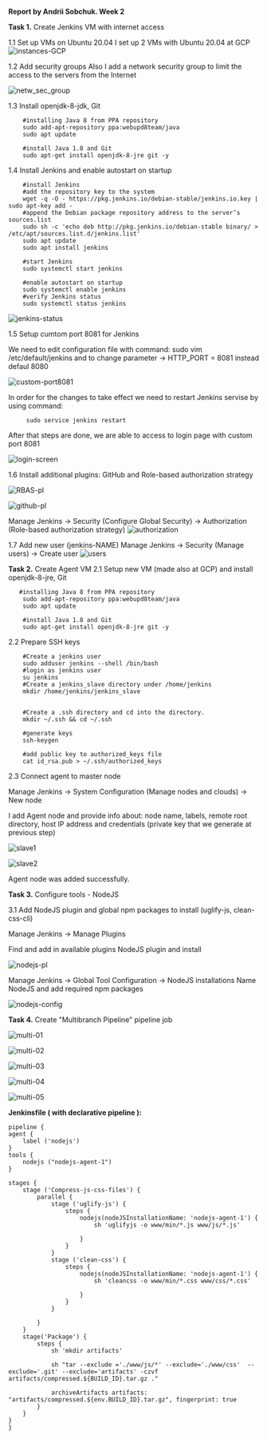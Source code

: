 **Report by Andrii Sobchuk. Week 2**

**Task 1.** Create Jenkins VM with internet access 

1.1 Set up VMs on Ubuntu 20.04
I set up 2 VMs with Ubuntu 20.04 at GCP  
![instances-GCP](https://user-images.githubusercontent.com/86925275/137642315-c057f7ec-7545-45b0-9415-d844f5f13c4c.png)

1.2 Add security groups
Also I add a network security group to limit the access to the servers from the Internet

![netw_sec_group](https://user-images.githubusercontent.com/86925275/137642450-9ed656f7-38ae-4387-a4f2-d5c125ac1ba5.png)

1.3 Install openjdk-8-jdk, Git 

        #installing Java 8 from PPA repository
        sudo add-apt-repository ppa:webupd8team/java
        sudo apt update

        #install Java 1.8 and Git
        sudo apt-get install openjdk-8-jre git -y
  
  1.4  Install Jenkins and enable autostart on startup 
  
        #install Jenkins
        #add the repository key to the system
        wget -q -O - https://pkg.jenkins.io/debian-stable/jenkins.io.key | sudo apt-key add -
        #append the Debian package repository address to the server’s sources.list
        sudo sh -c 'echo deb http://pkg.jenkins.io/debian-stable binary/ > /etc/apt/sources.list.d/jenkins.list'
        sudo apt update
        sudo apt install jenkins
        
        #start Jenkins
        sudo systemctl start jenkins
        
        #enable autostart on startup
        sudo systemctl enable jenkins 
        #verify Jenkins status
        sudo systemctl status jenkins

![jenkins-status](https://user-images.githubusercontent.com/86925275/137643383-414e6426-e971-45cf-9e5a-f100c93559bb.png)

 1.5 Setup cumtom port 8081 for Jenkins    
 
 We need to edit configuration file with command: sudo vim /etc/default/jenkins and to change parameter  -> HTTP_PORT = 8081 instead defaul 8080
 
 ![custom-port8081](https://user-images.githubusercontent.com/86925275/137643752-e3033582-e961-455f-94a6-8531f39aa2b0.png)
 
 In order for the changes to take effect we need to restart Jenkins servise by using command:
         
         sudo service jenkins restart
 After that steps are done, we are able to access to login page with custom port 8081
 
 ![login-screen](https://user-images.githubusercontent.com/86925275/137643898-2ba2f34c-c156-4e69-b851-dea62821f9c9.png)

 
 1.6 Install additional plugins: GitHub and Role-based authorization strategy
 
 ![RBAS-pl](https://user-images.githubusercontent.com/86925275/137644502-2c65d5b0-1177-4264-b57e-cd24ed37c3ff.png)
 
 ![github-pl](https://user-images.githubusercontent.com/86925275/137644517-f671b543-8e47-4c19-9e15-6b132d6b2429.png)


Manage Jenkins -> Security (Configure Global Security) -> Authorization (Role-based authorization strategy)
![authorization](https://user-images.githubusercontent.com/86925275/137644824-7b0b9019-d6ae-454b-8a7d-34c3ded0f5b6.png)

1.7 Add new user (jenkins-NAME)
Manage Jenkins -> Security (Manage users) -> Create user
![users](https://user-images.githubusercontent.com/86925275/137644840-ee05a96c-26b7-49e6-ac3c-0d1c6bfe7fa4.png)


**Task 2.** Create Agent VM
2.1 Setup new VM (made also at GCP) and install openjdk-8-jre, Git 
                
       #installing Java 8 from PPA repository
        sudo add-apt-repository ppa:webupd8team/java
        sudo apt update

        #install Java 1.8 and Git
        sudo apt-get install openjdk-8-jre git -y
        
2.2 Prepare SSH keys

        #Create a jenkins user
        sudo adduser jenkins --shell /bin/bash
        #login as jenkins user
        su jenkins
        #Create a jenkins_slave directory under /home/jenkins
        mkdir /home/jenkins/jenkins_slave


        #Create a .ssh directory and cd into the directory.
        mkdir ~/.ssh && cd ~/.ssh

        #generate keys
        ssh-keygen

        #add public key to authorized_keys file 
        cat id_rsa.pub > ~/.ssh/authorized_keys

2.3 Connect agent to master node

Manage Jenkins -> System Configuration (Manage nodes and clouds) -> New node

I add Agent node and provide info about: node name, labels, remote root directory, host IP address and credentials (private key that we generate at previous step)

![slave1](https://user-images.githubusercontent.com/86925275/137645762-f4f03de0-af4d-4251-92f9-fd02b970ae7f.png)

![slave2](https://user-images.githubusercontent.com/86925275/137645768-65b85ffb-646a-421e-b02f-0cecb7f61dda.png)

Agent node was added successfully. 

**Task 3.** Configure  tools - NodeJS

3.1 Add NodeJS plugin and global npm packages to install (uglify-js, clean-css-cli)

Manage Jenkins -> Manage Plugins 

Find and add in available plugins NodeJS plugin and install 

![nodejs-pl](https://user-images.githubusercontent.com/86925275/137646113-9453da4d-a388-4d52-b4dc-6efdc2c8f2ac.png)

Manage Jenkins -> Global Tool Configuration -> NodeJS installations 
Name NodeJS and add required npm packages 

![nodejs-config](https://user-images.githubusercontent.com/86925275/137646203-b5f38b00-aa7c-4d3f-be63-8d65a394739f.png)



**Task 4.** Create "Multibranch Pipeline" pipeline job 


![multi-01](https://user-images.githubusercontent.com/86925275/137646502-881312a2-9135-4b64-9b62-a8e0382e5d7c.png)

![multi-02](https://user-images.githubusercontent.com/86925275/137646512-2ab90763-5f7f-4d76-b04f-a28c31fd6706.png)

![multi-03](https://user-images.githubusercontent.com/86925275/137646519-7d2d0c9b-eb84-4552-829a-db16d07cad57.png)

![multi-04](https://user-images.githubusercontent.com/86925275/137646521-85693db4-611e-4972-87db-459191453495.png)

![multi-05](https://user-images.githubusercontent.com/86925275/137647060-aba6ba22-9247-4306-a3c8-aee466329e0b.png)



**Jenkinsfile ( with declarative pipeline ):**

    pipeline {
    agent {
        label ('nodejs')
    }
    tools {
        nodejs ("nodejs-agent-1")
    }
    
    stages {
        stage ('Compress-js-css-files') {
            parallel {
                stage ('uglify-js') {
                    steps {
                        nodejs(nodeJSInstallationName: 'nodejs-agent-1') {
                            sh 'uglifyjs -o www/min/*.js www/js/*.js'
                            
                        }
                    }
                }
                stage ('clean-css') {
                    steps {
                        nodejs(nodeJSInstallationName: 'nodejs-agent-1') {
                            sh 'cleancss -o www/min/*.css www/css/*.css'
                            
                        }
                    }
                }
                
            }
        }
        stage('Package') {
            steps {
                sh 'mkdir artifacts'
                
                sh "tar --exclude ='./www/js/*' --exclude='./www/css'  --exclude='.git' --exclude='artifacts' -czvf  artifacts/compressed.${BUILD_ID}.tar.gz ."
                
                archiveArtifacts artifacts: "artifacts/compressed.${env.BUILD_ID}.tar.gz", fingerprint: true
            }
        }
    }
    }
 

